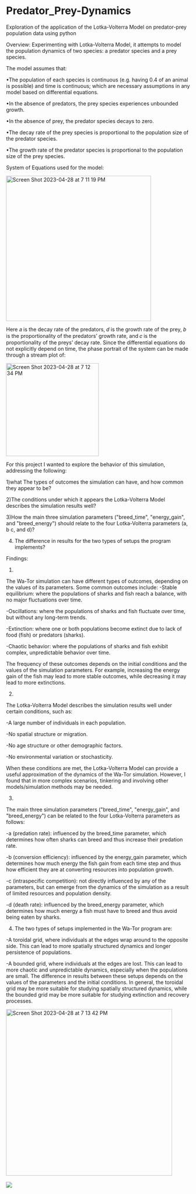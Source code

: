 # Predator_Prey-Dynamics
Exploration of the application of the Lotka-Volterra Model on predator-prey population data using python

Overview:
Experimenting with Lotka-Volterra Model, it attempts to model the population dynamics of two species: a predator species and a prey species. 

The model assumes that:

•The population of each species is continuous (e.g. having 0.4 of an animal is possible) and time is continuous; which are necessary assumptions in any model based on differential equations.

•In the absence of predators, the prey species experiences unbounded growth.

•In the absence of prey, the predator species decays to zero.

•The decay rate of the prey species is proportional to the population size of the predator species.

•The growth rate of the predator species is proportional to the population size of the prey species.

System of Equations used for the model:

<img width="397" alt="Screen Shot 2023-04-28 at 7 11 19 PM" src="https://user-images.githubusercontent.com/121915438/235278936-8dfd74ec-4dd5-49eb-85cb-0146c0c74e6b.png">


Here 𝑎 is the decay rate of the predators, 𝑑 is the growth rate of the prey, 𝑏 is the proportionality of the predators’ growth rate, and 𝑐 is the proportionality of the preys’ decay rate. Since the differential equations do not explicitly depend on time, the phase portrait of the system can be made through a stream plot of:

<img width="254" alt="Screen Shot 2023-04-28 at 7 12 34 PM" src="https://user-images.githubusercontent.com/121915438/235278974-449cf585-aaac-4a0d-904c-0a7df149b9ea.png">



For this project I wanted to explore the behavior of this simulation, addressing the following:


1)what The types of outcomes the simulation can have, and how common they appear to be?

2)The conditions under which it appears the Lotka-Volterra Model describes the simulation results well?

3)How the main three simulation parameters ("breed_time", "energy_gain", and "breed_energy") should relate to the four Lotka-Volterra parameters (a, b c, and d)?

4) The difference in results for the two types of setups the program implements?

Findings:

1) 
The Wa-Tor simulation can have different types of outcomes, depending on the values of its parameters. Some common outcomes include:
-Stable equilibrium: where the populations of sharks and fish reach a balance, with no major fluctuations over time.

-Oscillations: where the populations of sharks and fish fluctuate over time, but without any long-term trends.

-Extinction: where one or both populations become extinct due to lack of food (fish) or predators (sharks).

-Chaotic behavior: where the populations of sharks and fish exhibit complex, unpredictable behavior over time.

The frequency of these outcomes depends on the initial conditions and the values of the simulation parameters. For example, increasing the energy gain of the fish may lead to more stable outcomes, while decreasing it may lead to more extinctions.

2)
The Lotka-Volterra Model describes the simulation results well under certain conditions, such as:

-A large number of individuals in each population.

-No spatial structure or migration.

-No age structure or other demographic factors.

-No environmental variation or stochasticity.

When these conditions are met, the Lotka-Volterra Model can provide a useful approximation of the dynamics of the Wa-Tor simulation. However, I found that in more complex scenarios, tinkering and involving other models/simulation methods may be needed.

3)
The main three simulation parameters ("breed_time", "energy_gain", and "breed_energy") can be related to the four Lotka-Volterra parameters as follows:

-a (predation rate): influenced by the breed_time parameter, which determines how often sharks can breed and thus increase their predation rate.

-b (conversion efficiency): influenced by the energy_gain parameter, which determines how much energy the fish gain from each time step and thus how efficient they are at converting resources into population growth.

-c (intraspecific competition): not directly influenced by any of the parameters, but can emerge from the dynamics of the simulation as a result of limited resources and population density.

-d (death rate): influenced by the breed_energy parameter, which determines how much energy a fish must have to breed and thus avoid being eaten by sharks.

4) The two types of setups implemented in the Wa-Tor program are:

-A toroidal grid, where individuals at the edges wrap around to the opposite side. This can lead to more spatially structured dynamics and longer persistence of populations.

-A bounded grid, where individuals at the edges are lost. This can lead to more chaotic and unpredictable dynamics, especially when the populations are small.
The difference in results between these setups depends on the values of the parameters and the initial conditions. In general, the toroidal grid may be more suitable for studying spatially structured dynamics, while the bounded grid may be more suitable for studying extinction and recovery processes.


<img width="455" alt="Screen Shot 2023-04-28 at 7 13 42 PM" src="https://user-images.githubusercontent.com/121915438/235279004-3b627aee-9912-47d2-b870-c8b96c898c65.png">
<br> </br>
<img src="https://i.imgur.com/r41fLNU.gif">

